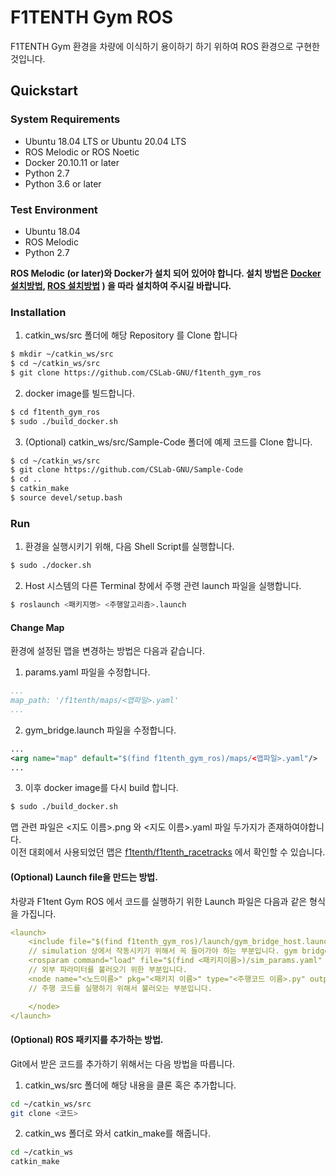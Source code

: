 # F1TENTH Gym ROS
F1TENTH Gym 환경을 차량에 이식하기 용이하기 하기 위하여 ROS 환경으로 구현한 것입니다.

## Quickstart
### System Requirements
* Ubuntu 18.04 LTS or Ubuntu 20.04 LTS
* ROS Melodic or ROS Noetic
* Docker 20.10.11 or later
* Python 2.7
* Python 3.6 or later

### Test Environment
* Ubuntu 18.04
* ROS Melodic
* Python 2.7

**ROS Melodic (or later)와 Docker가 설치 되어 있어야 합니다. 설치 방법은 [Docker 설치방법](https://docs.docker.com/engine/install/ubuntu/), [ROS 설치방법](http://wiki.ros.org/melodic/Installation/Ubuntu)
) 을 따라 설치하여 주시길 바랍니다.**

### Installation
1. catkin_ws/src 폴더에 해당 Repository 를 Clone 합니다
```bash
$ mkdir ~/catkin_ws/src
$ cd ~/catkin_ws/src
$ git clone https://github.com/CSLab-GNU/f1tenth_gym_ros
```
2. docker image를 빌드합니다.
```bash
$ cd f1tenth_gym_ros
$ sudo ./build_docker.sh
```

3. (Optional) catkin_ws/src/Sample-Code 폴더에 예제 코드를 Clone 합니다.
```bash
$ cd ~/catkin_ws/src
$ git clone https://github.com/CSLab-GNU/Sample-Code
$ cd ..
$ catkin_make
$ source devel/setup.bash
```

### Run

1. 환경을 실행시키기 위해, 다음 Shell Script를 실행합니다.
```bash
$ sudo ./docker.sh
```

2. Host 시스템의 다른 Terminal 창에서 주행 관련 launch 파일을 실행합니다.
```bash
$ roslaunch <패키지명> <주행알고리즘>.launch
```


#### Change Map
환경에 설정된 맵을 변경하는 방법은 다음과 같습니다.  
1. params.yaml 파일을 수정합니다.
```yaml
...
map_path: '/f1tenth/maps/<맵파일>.yaml'
...
```
2. gym_bridge.launch 파일을 수정합니다.
```xml
...
<arg name="map" default="$(find f1tenth_gym_ros)/maps/<맵파일>.yaml"/>
...
```
3. 이후 docker image를 다시 build 합니다.
```bash
$ sudo ./build_docker.sh
```

맵 관련 파일은 <지도 이름>.png 와 <지도 이름>.yaml 파일 두가지가 존재하여야합니다.  
이전 대회에서 사용되었던 맵은 [f1tenth/f1tenth_racetracks](https://github.com/f1tenth/f1tenth_racetracks) 에서 확인할 수 있습니다.

#### (Optional) Launch file을 만드는 방법.

차량과 F1tent Gym ROS 에서 코드를 실행하기 위한 Launch 파일은 다음과 같은 형식을 가집니다.

```yaml
<launch>
    <include file="$(find f1tenth_gym_ros)/launch/gym_bridge_host.launch" /> 
    // simulation 상에서 작동시키기 위해서 꼭 들어가야 하는 부분입니다. gym bridge를 같이 실행시켜줍니다.
    <rosparam command="load" file="$(find <패키지이름>)/sim_params.yaml" /> 
    // 외부 파라미터를 불러오기 위한 부분입니다. 
    <node name="<노드이름>" pkg="<패키지 이름>" type="<주행코드 이름>.py" output="screen"> 
    // 주행 코드를 실행하기 위해서 불러오는 부분입니다. 

    </node>
</launch>
```
#### (Optional) ROS 패키지를 추가하는 방법.
Git에서 받은 코드를 추가하기 위해서는 다음 방법을 따릅니다.  
1. catkin_ws/src 폴더에 해당 내용을 클론 혹은 추가합니다.
```bash
cd ~/catkin_ws/src
git clone <코드>
```
2. catkin_ws 폴더로 와서 catkin_make를 해줍니다.
```bash
cd ~/catkin_ws
catkin_make
```
